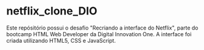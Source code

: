 # netflix_clone_DIO

Este repósitório possui o desafio "Recriando a interface do Netflix", parte do bootcamp HTML Web Developer da Digital Innovation One.
A interface foi criada utilizando HTML5, CSS e JavaScript.
